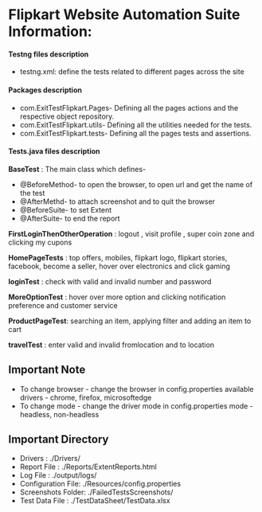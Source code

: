 # Flipkart Website Automation Suite Information:

#### Testng files description
* testng.xml: define the tests related to different pages across the site

#### Packages description
* com.ExitTestFlipkart.Pages- Defining all the pages actions and the respective object repository.
* com.ExitTestFlipkart.utils- Defining all the utilities needed for the tests.
* com.ExitTestFlipkart.tests- Defining all the pages tests and assertions.

#### Tests.java files description
**BaseTest** : The main class which defines-
* @BeforeMethod- to open the browser, to open url and get the name of the test
* @AfterMethd- to attach screenshot and to quit the browser
* @BeforeSuite- to set Extent
* @AfterSuite- to end the report

**FirstLoginThenOtherOperation** : logout , visit profile , super coin zone and clicking my cupons 
 
**HomePageTests** : top offers, mobiles, flipkart logo, flipkart stories, facebook, become a seller, hover over electronics and click gaming

**loginTest** : check with valid and invalid number and password

**MoreOptionTest** : hover over more option and clicking notification preference and customer service

**ProductPageTest**: searching an item, applying filter and adding an item to cart

**travelTest** : enter valid and invalid fromlocation and to location

## Important Note

- To change browser - change the browser in config.properties
 available drivers - chrome, firefox, microsoftedge 
- To change mode - change the driver mode in config.properties
mode -  headless, non-headless

## Important Directory

- Drivers : ./Drivers/
- Report File : ./Reports/ExtentReports.html
- Log File : ./output/logs/
- Configuration File: ./Resources/config.properties
- Screenshots Folder: ./FailedTestsScreenshots/
- Test Data File : ./TestDataSheet/TestData.xlsx
